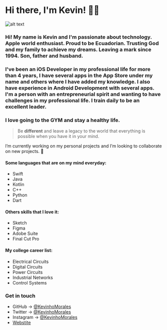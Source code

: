 # Hi there, I'm Kevin! 👨‍💻

![alt text](https://firebasestorage.googleapis.com/v0/b/doistyapp.appspot.com/o/iOS%20Developer.png?alt=media&token=541c876f-de00-41b0-861b-40187034a74d)

### Hi! My name is Kevin and I'm passionate about technology. Apple world enthusiast. Proud to be Ecuadorian. Trusting God and my family to achieve my dreams. Leaving a mark since 1994. Son, father and husband.

### I've been an iOS Developer in my professional life for more than 4 years, I have several apps in the App Store under my name and others where I have added my knowledge. I also have experience in Android Development with several apps. I'm a person with an entrepreneurial spirit and wanting to have challenges in my professional life. I train daily to be an excellent leader.

### I love going to the GYM and stay a healthy life.

> Be **different** and leave a legacy to the world that everything is possible when you have it in your mind.

I’m currently working on my personal projects and I’m looking to collaborate on new projects. 🤝

#### Some languages that are on my mind everyday:

* Swift
* Java
* Kotlin
* C++
* Python
* Dart

#### Others skills that I love it:

* Sketch
* Figma
* Adobe Suite
* Final Cut Pro

#### My college career list:

* Electrical Circuits
* Digital Circuits
* Power Circuits
* Industrial Networks
* Control Systems

### Get in touch

* GitHub -> [@KevinhoMorales](https://github.com/KevinhoMorales)
* Twitter -> [@KevinhoMorales](https://twitter.com/KevinhoMorales)
* Instagram -> [@KevinhoMorales](https://instagram.com/KevinhoMorales)
* [Webstite](http://kevinhomorales.com)
